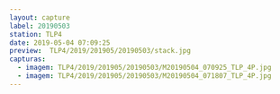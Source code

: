 ```yaml
---
layout: capture
label: 20190503
station: TLP4
date: 2019-05-04 07:09:25
preview:  TLP4/2019/201905/20190503/stack.jpg
capturas:
  - imagem: TLP4/2019/201905/20190503/M20190504_070925_TLP_4P.jpg
  - imagem: TLP4/2019/201905/20190503/M20190504_071807_TLP_4P.jpg
---
```


